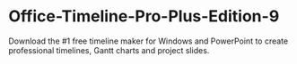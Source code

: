 # Office-Timeline-Pro-Plus-Edition-9
Download the #1 free timeline maker for Windows and PowerPoint to create professional timelines, Gantt charts and project slides.
